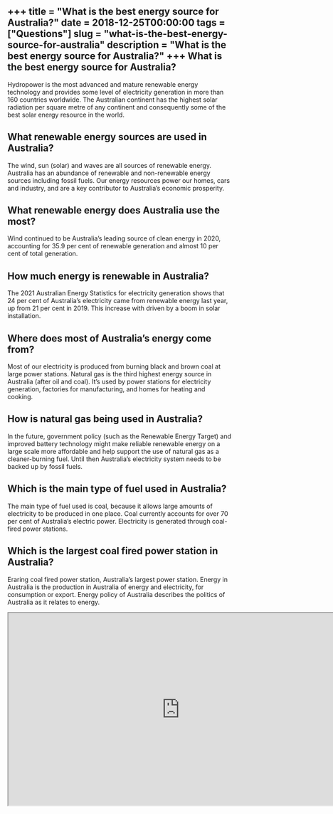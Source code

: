 +++
title = "What is the best energy source for Australia?"
date = 2018-12-25T00:00:00
tags = ["Questions"]
slug = "what-is-the-best-energy-source-for-australia"
description = "What is the best energy source for Australia?"
+++
What is the best energy source for Australia?
---------------------------------------------

Hydropower is the most advanced and mature renewable energy technology and provides some level of electricity generation in more than 160 countries worldwide. The Australian continent has the highest solar radiation per square metre of any continent and consequently some of the best solar energy resource in the world.

What renewable energy sources are used in Australia?
----------------------------------------------------

The wind, sun (solar) and waves are all sources of renewable energy. Australia has an abundance of renewable and non-renewable energy sources including fossil fuels. Our energy resources power our homes, cars and industry, and are a key contributor to Australia’s economic prosperity.

What renewable energy does Australia use the most?
--------------------------------------------------

Wind continued to be Australia’s leading source of clean energy in 2020, accounting for 35.9 per cent of renewable generation and almost 10 per cent of total generation.

How much energy is renewable in Australia?
------------------------------------------

The 2021 Australian Energy Statistics for electricity generation shows that 24 per cent of Australia’s electricity came from renewable energy last year, up from 21 per cent in 2019. This increase with driven by a boom in solar installation.

Where does most of Australia’s energy come from?
------------------------------------------------

Most of our electricity is produced from burning black and brown coal at large power stations. Natural gas is the third highest energy source in Australia (after oil and coal). It’s used by power stations for electricity generation, factories for manufacturing, and homes for heating and cooking.

How is natural gas being used in Australia?
-------------------------------------------

In the future, government policy (such as the Renewable Energy Target) and improved battery technology might make reliable renewable energy on a large scale more affordable and help support the use of natural gas as a cleaner-burning fuel. Until then Australia’s electricity system needs to be backed up by fossil fuels.

Which is the main type of fuel used in Australia?
-------------------------------------------------

The main type of fuel used is coal, because it allows large amounts of electricity to be produced in one place. Coal currently accounts for over 70 per cent of Australia’s electric power. Electricity is generated through coal-fired power stations.

Which is the largest coal fired power station in Australia?
-----------------------------------------------------------

Eraring coal fired power station, Australia’s largest power station. Energy in Australia is the production in Australia of energy and electricity, for consumption or export. Energy policy of Australia describes the politics of Australia as it relates to energy.

<iframe allow="accelerometer; autoplay; clipboard-write; encrypted-media; gyroscope; picture-in-picture" allowfullscreen="" class="__youtube_prefs__  epyt-is-override  no-lazyload" data-no-lazy="1" data-origheight="433" data-origwidth="770" data-skipgform_ajax_framebjll="" height="433" id="_ytid_90826" loading="lazy" src="https://www.youtube.com/embed/rmI_9Hty-Lw?enablejsapi=1&autoplay=0&cc_load_policy=0&cc_lang_pref=&iv_load_policy=1&loop=0&modestbranding=0&rel=1&fs=1&playsinline=0&autohide=2&theme=dark&color=red&controls=1&" title="YouTube player" width="770"></iframe>